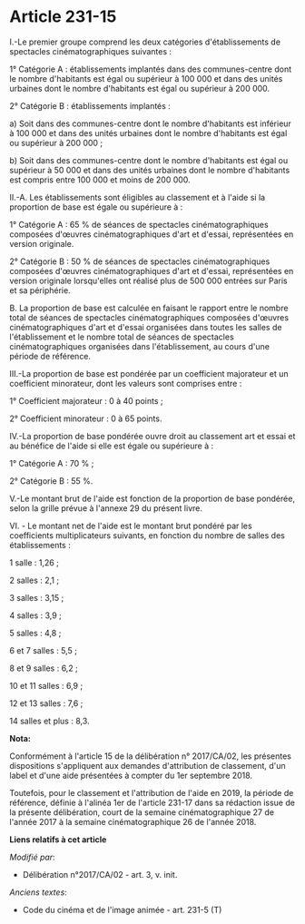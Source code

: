 # Article 231-15

I.-Le premier groupe comprend les deux catégories d'établissements de spectacles cinématographiques suivantes :

1° Catégorie A : établissements implantés dans des communes-centre dont le nombre d'habitants est égal ou supérieur à 100 000
et dans des unités urbaines dont le nombre d'habitants est égal ou supérieur à 200 000.

2° Catégorie B : établissements implantés :

a) Soit dans des communes-centre dont le nombre d'habitants est inférieur à 100 000 et dans des unités urbaines dont le
nombre d'habitants est égal ou supérieur à 200 000 ;

b) Soit dans des communes-centre dont le nombre d'habitants est égal ou supérieur à 50 000 et dans des unités urbaines dont
le nombre d'habitants est compris entre 100 000 et moins de 200 000.

II.-A. Les établissements sont éligibles au classement et à l'aide si la proportion de base est égale ou supérieure à :

1° Catégorie A : 65 % de séances de spectacles cinématographiques composées d'œuvres cinématographiques d'art et d'essai,
représentées en version originale.

2° Catégorie B : 50 % de séances de spectacles cinématographiques composées d'œuvres cinématographiques d'art et d'essai,
représentées en version originale lorsqu'elles ont réalisé plus de 500 000 entrées sur Paris et sa périphérie.

B. La proportion de base est calculée en faisant le rapport entre le nombre total de séances de spectacles cinématographiques
composées d'œuvres cinématographiques d'art et d'essai organisées dans toutes les salles de l'établissement et le nombre
total de séances de spectacles cinématographiques organisées dans l'établissement, au cours d'une période de référence.

III.-La proportion de base est pondérée par un coefficient majorateur et un coefficient minorateur, dont les valeurs sont
comprises entre :

1° Coefficient majorateur : 0 à 40 points ;

2° Coefficient minorateur : 0 à 65 points.

IV.-La proportion de base pondérée ouvre droit au classement art et essai et au bénéfice de l'aide si elle est égale ou
supérieure à :

1° Catégorie A : 70 % ;

2° Catégorie B : 55 %.

V.-Le montant brut de l'aide est fonction de la proportion de base pondérée, selon la grille prévue à l'annexe 29 du présent
livre.

VI. - Le montant net de l'aide est le montant brut pondéré par les coefficients multiplicateurs suivants, en fonction du
nombre de salles des établissements :

1 salle : 1,26 ;

2 salles : 2,1 ;

3 salles : 3,15 ;

4 salles : 3,9 ;

5 salles : 4,8 ;

6 et 7 salles : 5,5 ;

8 et 9 salles : 6,2 ;

10 et 11 salles : 6,9 ;

12 et 13 salles : 7,6 ;

14 salles et plus : 8,3.

**Nota:**

Conformément à l'article 15 de la délibération n° 2017/CA/02, les présentes dispositions s'appliquent aux demandes
d'attribution de classement, d'un label et d'une aide présentées à compter du 1er septembre 2018.

Toutefois, pour le classement et l'attribution de l'aide en 2019, la période de référence, définie à l'alinéa 1er de
l'article 231-17 dans sa rédaction issue de la présente délibération, court de la semaine cinématographique 27 de l'année
2017 à la semaine cinématographique 26 de l'année 2018.

**Liens relatifs à cet article**

_Modifié par_:

  - Délibération n°2017/CA/02 - art. 3, v. init.

_Anciens textes_:

  - Code du cinéma et de l'image animée - art. 231-5 (T)
